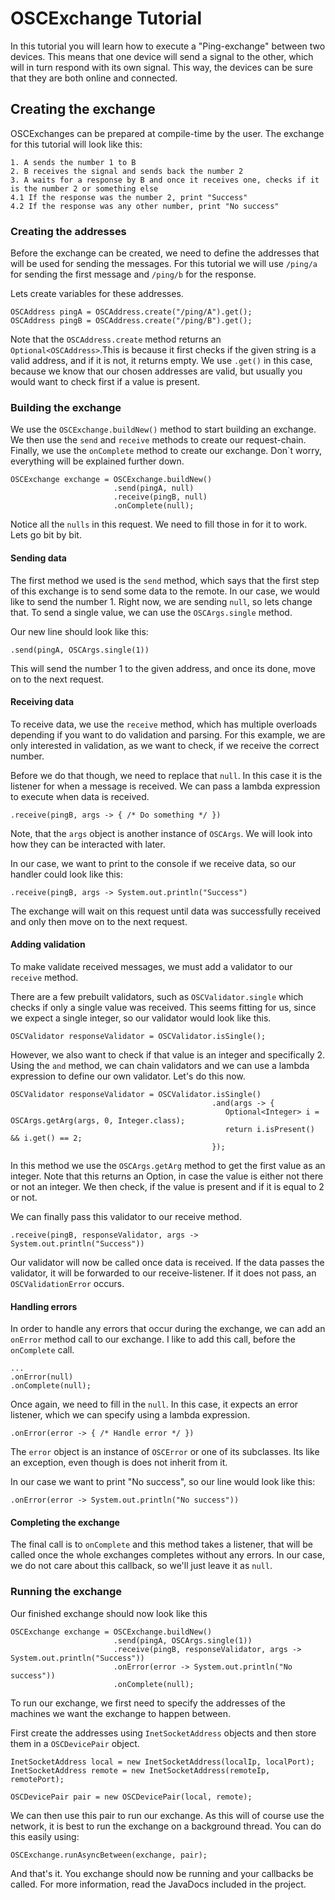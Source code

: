 ﻿# OSCExchange Tutorial

In this tutorial you will learn how to execute a "Ping-exchange" between two
devices. This means that one device will send a signal to the other, which will
in turn respond with its own signal. This way, the devices can be sure that they
are both online and connected.

## Creating the exchange

OSCExchanges can be prepared at compile-time by the user. The exchange for this
tutorial will look like this:

```
1. A sends the number 1 to B
2. B receives the signal and sends back the number 2
3. A waits for a response by B and once it receives one, checks if it is the number 2 or something else
4.1 If the response was the number 2, print "Success"
4.2 If the response was any other number, print "No success"
```

### Creating the addresses

Before the exchange can be created, we need to define the addresses that will be
used for sending the messages. For this tutorial we will use `/ping/a` for
sending the first message and `/ping/b` for the response.

Lets create variables for these addresses.

```
OSCAddress pingA = OSCAddress.create("/ping/A").get();
OSCAddress pingB = OSCAddress.create("/ping/B").get();
```

Note that the `OSCAddress.create` method returns an `Optional<OSCAddress>`.This
is because it first checks if the given string is a valid address, and if it is
not, it returns empty. We use `.get()` in this case, because we know that our
chosen addresses are valid, but usually you would want to check first if a value
is present.

### Building the exchange

We use the `OSCExchange.buildNew()` method to start building an exchange. We
then use the `send` and `receive` methods to create our request-chain. Finally,
we use the `onComplete` method to create our exchange. Don`t worry, everything
will be explained further down.

```
OSCExchange exchange = OSCExchange.buildNew()
                       .send(pingA, null)
                       .receive(pingB, null)
                       .onComplete(null);
```

Notice all the `nulls` in this request. We need to fill those in for it to work.
Lets go bit by bit.

#### Sending data

The first method we used is the `send` method, which says that the first step of
this exchange is to send some data to the remote. In our case, we would like to
send the number 1. Right now, we are sending `null`, so lets change that. To
send a single value, we can use the `OSCArgs.single` method.

Our new line should look like this:

```.send(pingA, OSCArgs.single(1))```

This will send the number 1 to the given address, and once its done, move on to
the next request.

#### Receiving data

To receive data, we use the `receive` method, which has multiple overloads
depending if you want to do validation and parsing. For this example, we are
only interested in validation, as we want to check, if we receive the correct
number.

Before we do that though, we need to replace that `null`. In this case it is the
listener for when a message is received. We can pass a lambda expression to
execute when data is received.

```.receive(pingB, args -> { /* Do something */ })```

Note, that the `args` object is another instance of `OSCArgs`. We will look into
how they can be interacted with later.

In our case, we want to print to the console if we receive data, so our handler
could look like this:

```.receive(pingB, args -> System.out.println("Success")```

The exchange will wait on this request until data was successfully received and
only then move on to the next request.

#### Adding validation

To make validate received messages, we must add a validator to our `receive`
method.

There are a few prebuilt validators, such as `OSCValidator.single` which checks
if only a single value was received. This seems fitting for us, since we expect
a single integer, so our validator would look like this.

```OSCValidator responseValidator = OSCValidator.isSingle();```

However, we also want to check if that value is an integer and specifically 2.
Using the `and` method, we can chain validators and we can use a lambda
expression to define our own validator. Let's do this now.

```
OSCValidator responseValidator = OSCValidator.isSingle()
                                             .and(args -> {
                                                Optional<Integer> i = OSCArgs.getArg(args, 0, Integer.class);                                      
                                                return i.isPresent() && i.get() == 2;
                                             });
```

In this method we use the `OSCArgs.getArg` method to get the first value as an
integer. Note that this returns an Option, in case the value is either not there
or not an integer. We then check, if the value is present and if it is equal to
2 or not.

We can finally pass this validator to our receive method.

```.receive(pingB, responseValidator, args -> System.out.println("Success"))```

Our validator will now be called once data is received. If the data passes the
validator, it will be forwarded to our receive-listener. If it does not pass,
an `OSCValidationError` occurs.

#### Handling errors

In order to handle any errors that occur during the exchange, we can add
an `onError` method call to our exchange. I like to add this call, before
the `onComplete` call.

```
...
.onError(null)
.onComplete(null);
```

Once again, we need to fill in the `null`. In this case, it expects an error
listener, which we can specify using a lambda expression.

```.onError(error -> { /* Handle error */ })```

The `error` object is an instance of `OSCError` or one of its subclasses. Its
like an exception, even though is does not inherit from it.

In our case we want to print "No success", so our line would look like this:

```.onError(error -> System.out.println("No success"))```

#### Completing the exchange

The final call is to `onComplete` and this method takes a listener, that will be
called once the whole exchanges completes without any errors. In our case, we do
not care about this callback, so we'll just leave it as `null`.

### Running the exchange

Our finished exchange should now look like this

```
OSCExchange exchange = OSCExchange.buildNew()
                       .send(pingA, OSCArgs.single(1))
                       .receive(pingB, responseValidator, args -> System.out.println("Success"))
                       .onError(error -> System.out.println("No success"))
                       .onComplete(null);
```

To run our exchange, we first need to specify the addresses of the machines we
want the exchange to happen between.

First create the addresses using `InetSocketAddress` objects and then store them
in a `OSCDevicePair` object.

```
InetSocketAddress local = new InetSocketAddress(localIp, localPort);
InetSocketAddress remote = new InetSocketAddress(remoteIp, remotePort);

OSCDevicePair pair = new OSCDevicePair(local, remote);
```

We can then use this pair to run our exchange. As this will of course use the
network, it is best to run the exchange on a background thread. You can do this
easily using:

```OSCExchange.runAsyncBetween(exchange, pair);```

And that's it. You exchange should now be running and your callbacks be called.
For more information, read the JavaDocs included in the project.
